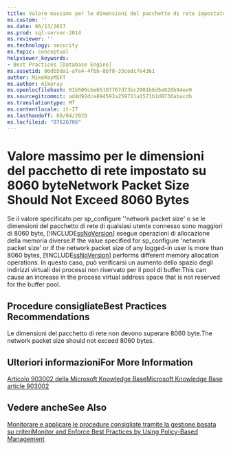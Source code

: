 ```yaml
---
title: Valore massimo per le dimensioni del pacchetto di rete impostato su 8060 byte | Microsoft Docs
ms.custom: ''
ms.date: 06/13/2017
ms.prod: sql-server-2014
ms.reviewer: ''
ms.technology: security
ms.topic: conceptual
helpviewer_keywords:
- Best Practices [Database Engine]
ms.assetid: 86db5da1-afe4-4fbb-8bf8-33cedc7e4361
author: MikeRayMSFT
ms.author: mikeray
ms.openlocfilehash: 01b500cbe65107767d73bc2901b6d5e028b94ee9
ms.sourcegitcommit: ad4d92dce894592a259721a1571b1d8736abacdb
ms.translationtype: MT
ms.contentlocale: it-IT
ms.lasthandoff: 08/04/2020
ms.locfileid: "87626706"
---
```

# <a name="network-packet-size-should-not-exceed-8060-bytes"></a><span data-ttu-id="459b2-102">Valore massimo per le dimensioni del pacchetto di rete impostato su 8060 byte</span><span class="sxs-lookup"><span data-stu-id="459b2-102">Network Packet Size Should Not Exceed 8060 Bytes</span></span>
  <span data-ttu-id="459b2-103">Se il valore specificato per sp_configure ''network packet size' o se le dimensioni del pacchetto di rete di qualsiasi utente connesso sono maggiori di 8060 byte, [!INCLUDE[ssNoVersion](../../includes/ssnoversion-md.md)] esegue operazioni di allocazione della memoria diverse.</span><span class="sxs-lookup"><span data-stu-id="459b2-103">If the value specified for sp_configure 'network packet size' or if the network packet size of any logged-in user is more than 8060 bytes, [!INCLUDE[ssNoVersion](../../includes/ssnoversion-md.md)] performs different memory allocation operations.</span></span> <span data-ttu-id="459b2-104">In questo caso, può verificarsi un aumento dello spazio degli indirizzi virtuali dei processi non riservato per il pool di buffer.</span><span class="sxs-lookup"><span data-stu-id="459b2-104">This can cause an increase in the process virtual address space that is not reserved for the buffer pool.</span></span>  
  
## <a name="best-practices-recommendations"></a><span data-ttu-id="459b2-105">Procedure consigliate</span><span class="sxs-lookup"><span data-stu-id="459b2-105">Best Practices Recommendations</span></span>  
 <span data-ttu-id="459b2-106">Le dimensioni del pacchetto di rete non devono superare 8060 byte.</span><span class="sxs-lookup"><span data-stu-id="459b2-106">The network packet size should not exceed 8060 bytes.</span></span>  
  
## <a name="for-more-information"></a><span data-ttu-id="459b2-107">Ulteriori informazioni</span><span class="sxs-lookup"><span data-stu-id="459b2-107">For More Information</span></span>  
 [<span data-ttu-id="459b2-108">Articolo 903002 della Microsoft Knowledge Base</span><span class="sxs-lookup"><span data-stu-id="459b2-108">Microsoft Knowledge Base article 903002</span></span>](https://go.microsoft.com/fwlink/?linkid=117749)  
  
## <a name="see-also"></a><span data-ttu-id="459b2-109">Vedere anche</span><span class="sxs-lookup"><span data-stu-id="459b2-109">See Also</span></span>  
 [<span data-ttu-id="459b2-110">Monitorare e applicare le procedure consigliate tramite la gestione basata su criteri</span><span class="sxs-lookup"><span data-stu-id="459b2-110">Monitor and Enforce Best Practices by Using Policy-Based Management</span></span>](monitor-and-enforce-best-practices-by-using-policy-based-management.md)  
  
  
